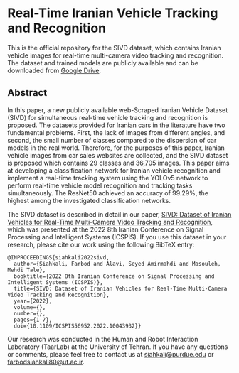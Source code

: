 # Real-Time Iranian Vehicle Tracking and Recognition

This is the official repository for the SIVD dataset, which contains Iranian vehicle images for real-time multi-camera video tracking and recognition. The dataset and trained models are publicly available and can be downloaded from [Google Drive](https://drive.google.com/drive/folders/1UaYEfc2DZJ11psUp9iQm0n-mcNiTZmSA?usp=share_link).

## Abstract
In this paper, a new publicly available web-Scraped Iranian Vehicle Dataset (SIVD) for simultaneous real-time vehicle tracking and recognition is proposed. The datasets provided for Iranian cars in the literature have two fundamental problems. First, the lack of images from different angles, and second, the small number of classes compared to the dispersion of car models in the real world. Therefore, for the purposes of this paper, Iranian vehicle images from car sales websites are collected, and the SIVD dataset is proposed which contains 29 classes and 36,705 images. This paper aims at developing a classification network for Iranian vehicle recognition and implement a real-time tracking system using the YOLOv5 network to perform real-time vehicle model recognition and tracking tasks simultaneously. The ResNet50 achieved an accuracy of 99.29%, the highest among the investigated classification networks.

<!---Dataset available on [Kaggle](https://www.kaggle.com/datasets/farbodsiahkali/scraped-iranian-vehicle-dataset).-->

The SIVD dataset is described in detail in our paper, [SIVD: Dataset of Iranian Vehicles for Real-Time Multi-Camera Video Tracking and Recognition](https://ieeexplore.ieee.org/document/10043932), which was presented at the 2022 8th Iranian Conference on Signal Processing and Intelligent Systems (ICSPIS). If you use this dataset in your research, please cite our work using the following BibTeX entry:

```
@INPROCEEDINGS{siahkali2022sivd,
  author={Siahkali, Farbod and Alavi, Seyed Amirmahdi and Masouleh, Mehdi Tale},
  booktitle={2022 8th Iranian Conference on Signal Processing and Intelligent Systems (ICSPIS)}, 
  title={SIVD: Dataset of Iranian Vehicles for Real-Time Multi-Camera Video Tracking and Recognition}, 
  year={2022},
  volume={},
  number={},
  pages={1-7},
  doi={10.1109/ICSPIS56952.2022.10043932}}
```
<p>Our research was conducted in the Human and Robot Interaction Laboratory (TaarLab) at the University of Tehran. If you have any questions or comments, please feel free to contact us at <a href="mailto:siahkali@purdue.edu" target="_new">siahkali@purdue.edu</a> or <a href="mailto:farbodsiahkali80@ut.ac.ir" target="_new">farbodsiahkali80@ut.ac.ir</a>.</p>
